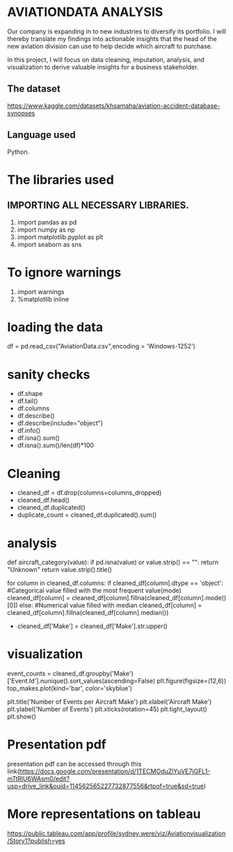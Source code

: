 
# AVIATIONDATA ANALYSIS

Our company is expanding in to new industries to diversify its portfolio. I will thereby translate my findings into actionable insights that the head of the new aviation division can use to help decide which aircraft to purchase.

In this project, I will focus on data cleaning, imputation, analysis, and visualization to derive valuable insights for a business stakeholder.

## The dataset

https://www.kaggle.com/datasets/khsamaha/aviation-accident-database-synopses
## Language used 
Python.

# The libraries used
## IMPORTING ALL NECESSARY LIBRARIES.
1. import pandas as pd
2. import numpy as np 
3. import matplotlib.pyplot as plt
4. import seaborn as sns
# To ignore warnings
1. import warnings
2. %matplotlib inline

# loading the data
df = pd.read_csv("AviationData.csv",encoding = 'Windows-1252')

# sanity checks
- df.shape
- df.tail()
- df.columns
- df.describe()
- df.describe(include="object")
- df.info()
- df.isna().sum()
- df.isna().sum()/len(df)*100

# Cleaning 
- cleaned_df = df.drop(columns=columns_dropped)
- cleaned_df.head()
- cleaned_df.duplicated()
- duplicate_count = cleaned_df.duplicated().sum()
 
# analysis
def aircraft_category(value):
    if pd.isna(value) or value.strip() == "":
        return "Unknown"
    return value.strip().title()

for column in cleaned_df.columns:
    if cleaned_df[column].dtype == 'object':
        #Categorical value filled with the most frequent value(mode)
        cleaned_df[column] = cleaned_df[column].fillna(cleaned_df[column].mode()[0])
    else:
        #Numerical value filled with median
        cleaned_df[column] = cleaned_df[column].fillna(cleaned_df[column].median())


- cleaned_df['Make'] = cleaned_df['Make'].str.upper()

# visualization
event_counts = cleaned_df.groupby('Make')['Event.Id'].nunique().sort_values(ascending=False)
plt.figure(figsize=(12,6))
top_makes.plot(kind='bar', color='skyblue')

plt.title('Number of Events per Aircraft Make')
plt.xlabel('Aircraft Make')
plt.ylabel('Number of Events')
plt.xticks(rotation=45)
plt.tight_layout()
plt.show()

# Presentation pdf
presentation pdf can be accessed through this link(https://docs.google.com/presentation/d/1TECMOduZlYuVE7jGFL1-mTtRlU6WAsm0/edit?usp=drive_link&ouid=114562565227732877556&rtpof=true&sd=true)

# More representations on tableau
https://public.tableau.com/app/profile/sydney.were/viz/Aviationvisualization/Story1?publish=yes
